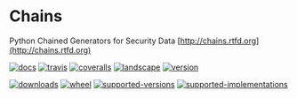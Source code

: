 # Chains
Python Chained Generators for Security Data [http://chains.rtfd.org](http://chains.rtfd.org)

[![docs](https://readthedocs.org/projects/chains/badge/?style=flat)](https://readthedocs.org/projects/chains)
[![travis](http://img.shields.io/travis/SuperCowPowers/chains/master.png?style=flat)](https://travis-ci.org/SuperCowPowers/chains)
[![coveralls](http://img.shields.io/coveralls/SuperCowPowers/chains/master.png?style=flat)](https://coveralls.io/r/SuperCowPowers/chains)
[![landscape](https://landscape.io/github/SuperCowPowers/chains/master/landscape.svg?style=flat)](https://landscape.io/github/SuperCowPowers/chains/master)
[![version](http://img.shields.io/pypi/v/chains.png?style=flat)](https://pypi.python.org/pypi/chains)

[![downloads](http://img.shields.io/pypi/dm/chains.png?style=flat)](https://pypi.python.org/pypi/chains)
[![wheel](https://pypip.in/wheel/chains/badge.png?style=flat)](https://pypi.python.org/pypi/chains)
[![supported-versions](https://pypip.in/py_versions/chains/badge.png?style=flat)](https://pypi.python.org/pypi/chains)
[![supported-implementations](https://pypip.in/implementation/chains/badge.png?style=flat)](https://pypi.python.org/pypi/chains)

